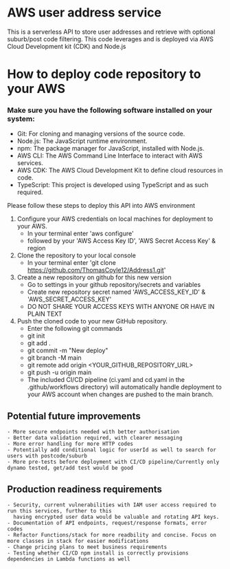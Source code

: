# AWS user address service

This is a serverless API to store user addresses and retrieve with
optional suburb/post code filtering. This code leverages and is deployed
via AWS Cloud Development kit (CDK) and Node.js

# How to deploy code repository to your AWS

### Make sure you have the following software installed on your system:
- Git: For cloning and managing versions of the source code.
- Node.js: The JavaScript runtime environment.
- npm: The package manager for JavaScript, installed with Node.js.
- AWS CLI: The AWS Command Line Interface to interact with AWS services.
- AWS CDK: The AWS Cloud Development Kit to define cloud resources in code.
- TypeScript: This project is developed using TypeScript and as such required.

Please follow these steps to deploy this API into AWS environment

1. Configure your AWS credentials on local machines for deployment to your AWS.
    - In your terminal enter 'aws configure'
    - followed by your 'AWS Access Key ID', 'AWS Secret Access Key' & region
2. Clone the repository to your local console
    -  In your terminal enter 'git clone https://github.com/ThomasCoyle12/Address1.git'
3. Create a new repository on github for this new version
    - Go to settings in your github repository/secrets and variables
    - Create new repository secret named 'AWS_ACCESS_KEY_ID' & 'AWS_SECRET_ACCESS_KEY'
    - DO NOT SHARE YOUR ACCESS KEYS WITH ANYONE OR HAVE IN PLAIN TEXT
4. Push the cloned code to your new GitHub repository.
    - Enter the following git commands
    - git init
    - git add .
    - git commit -m "New deploy"
    - git branch -M main
    - git remote add origin <YOUR_GITHUB_REPOSITORY_URL>
    - git push -u origin main
    - The included CI/CD pipeline (ci.yaml and cd.yaml in the .github/workflows directory) 
      will automatically handle deployment to your AWS account when changes are pushed to the main branch.

## Potential future improvements
    - More secure endpoints needed with better authorisation
    - Better data validation required, with clearer messaging
    - More error handling for more HTTP codes
    - Potentially add conditional logic for userId as well to search for users with postcode/suburb 
    - More pre-tests before deployment with CI/CD pipeline/Currently only dynamo tested, get/add test would be good

## Production readiness requirements
    - Security, current vulnerabilities with IAM user access required to run this services, further to this
      having encrypted user data would be valuable and rotating API keys.
    - Documentation of API endpoints, request/response formats, error codes
    - Refactor Functions/stack for more readbility and concise. Focus on more classes in stack for easier modifications
    - Change pricing plans to meet business requirements
    - Testing whether CI/CD npm install is correctly provisions dependencies in Lambda functions as well